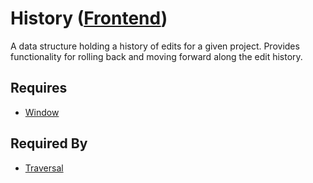 # History ([Frontend](../frontend.md))

A data structure holding a history of edits for a given project. Provides functionality for rolling back and moving forward along the edit history.

## Requires

- [Window](../user_interface/window/window.md)

## Required By

- [Traversal](../user_input/traversal/traversal.md)

